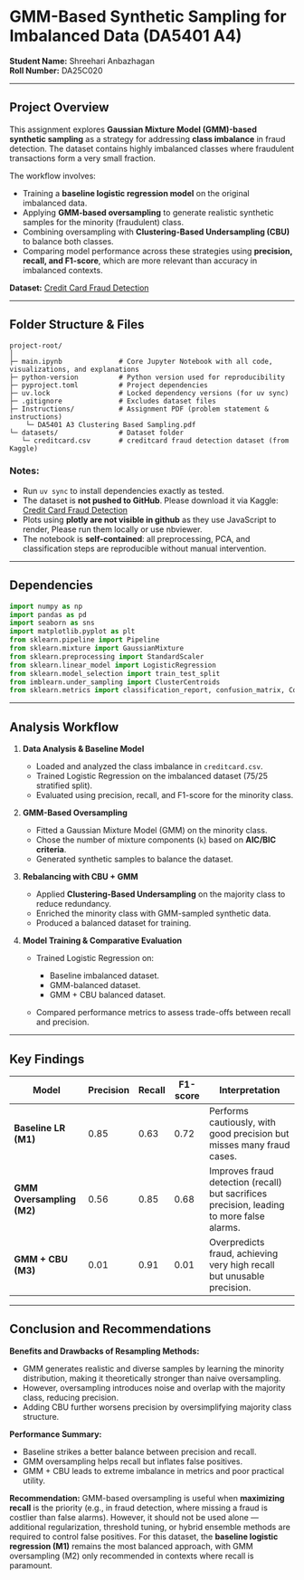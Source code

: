 # **GMM-Based Synthetic Sampling for Imbalanced Data (DA5401 A4)**

**Student Name:** Shreehari Anbazhagan\
**Roll Number:** DA25C020

---

## **Project Overview**

This assignment explores **Gaussian Mixture Model (GMM)-based synthetic sampling** as a strategy for addressing **class imbalance** in fraud detection. The dataset contains highly imbalanced classes where fraudulent transactions form a very small fraction.

The workflow involves:

* Training a **baseline logistic regression model** on the original imbalanced data.
* Applying **GMM-based oversampling** to generate realistic synthetic samples for the minority (fraudulent) class.
* Combining oversampling with **Clustering-Based Undersampling (CBU)** to balance both classes.
* Comparing model performance across these strategies using **precision, recall, and F1-score**, which are more relevant than accuracy in imbalanced contexts.

**Dataset:** [Credit Card Fraud Detection](https://www.kaggle.com/datasets/mlg-ulb/creditcardfraud)

---

## Folder Structure & Files

```
project-root/
│
├─ main.ipynb              # Core Jupyter Notebook with all code, visualizations, and explanations
├─ python-version          # Python version used for reproducibility
├─ pyproject.toml          # Project dependencies
├─ uv.lock                 # Locked dependency versions (for uv sync)
├─ .gitignore              # Excludes dataset files
├─ Instructions/           # Assignment PDF (problem statement & instructions)
    └─ DA5401 A3 Clustering Based Sampling.pdf
└─ datasets/               # Dataset folder
   └─ creditcard.csv       # creditcard fraud detection dataset (from Kaggle)
```

### Notes:

* Run `uv sync` to install dependencies exactly as tested.
* The dataset is **not pushed to GitHub**. Please download it via Kaggle:
[Credit Card Fraud Detection](https://www.kaggle.com/datasets/mlg-ulb/creditcardfraud)
* Plots using **plotly are not visible in github** as they use JavaScript to render, Please run them locally or use nbviewer.
* The notebook is **self-contained**: all preprocessing, PCA, and classification steps are reproducible without manual intervention.

---

## Dependencies

```python
import numpy as np
import pandas as pd
import seaborn as sns
import matplotlib.pyplot as plt
from sklearn.pipeline import Pipeline
from sklearn.mixture import GaussianMixture
from sklearn.preprocessing import StandardScaler
from sklearn.linear_model import LogisticRegression
from sklearn.model_selection import train_test_split
from imblearn.under_sampling import ClusterCentroids
from sklearn.metrics import classification_report, confusion_matrix, ConfusionMatrixDisplay
```

---

## **Analysis Workflow**

1. **Data Analysis & Baseline Model**

   * Loaded and analyzed the class imbalance in `creditcard.csv`.
   * Trained Logistic Regression on the imbalanced dataset (75/25 stratified split).
   * Evaluated using precision, recall, and F1-score for the minority class.

2. **GMM-Based Oversampling**

   * Fitted a Gaussian Mixture Model (GMM) on the minority class.
   * Chose the number of mixture components (`k`) based on **AIC/BIC criteria**.
   * Generated synthetic samples to balance the dataset.

3. **Rebalancing with CBU + GMM**

   * Applied **Clustering-Based Undersampling** on the majority class to reduce redundancy.
   * Enriched the minority class with GMM-sampled synthetic data.
   * Produced a balanced dataset for training.

4. **Model Training & Comparative Evaluation**

   * Trained Logistic Regression on:

     * Baseline imbalanced dataset.
     * GMM-balanced dataset.
     * GMM + CBU balanced dataset.
   * Compared performance metrics to assess trade-offs between recall and precision.

---

## **Key Findings**

| Model                     | Precision | Recall | F1-score | Interpretation                                                                            |
| ------------------------- | --------- | ------ | -------- | ----------------------------------------------------------------------------------------- |
| **Baseline LR (M1)**      | 0.85      | 0.63   | 0.72     | Performs cautiously, with good precision but misses many fraud cases.                     |
| **GMM Oversampling (M2)** | 0.56      | 0.85   | 0.68     | Improves fraud detection (recall) but sacrifices precision, leading to more false alarms. |
| **GMM + CBU (M3)**        | 0.01      | 0.91   | 0.01     | Overpredicts fraud, achieving very high recall but unusable precision.                    |

---

## **Conclusion and Recommendations**

**Benefits and Drawbacks of Resampling Methods:**

* GMM generates realistic and diverse samples by learning the minority distribution, making it theoretically stronger than naive oversampling.
* However, oversampling introduces noise and overlap with the majority class, reducing precision.
* Adding CBU further worsens precision by oversimplifying majority class structure.

**Performance Summary:**

* Baseline strikes a better balance between precision and recall.
* GMM oversampling helps recall but inflates false positives.
* GMM + CBU leads to extreme imbalance in metrics and poor practical utility.

**Recommendation:**
GMM-based oversampling is useful when **maximizing recall** is the priority (e.g., in fraud detection, where missing a fraud is costlier than false alarms). However, it should not be used alone — additional regularization, threshold tuning, or hybrid ensemble methods are required to control false positives. For this dataset, the **baseline logistic regression (M1)** remains the most balanced approach, with GMM oversampling (M2) only recommended in contexts where recall is paramount.